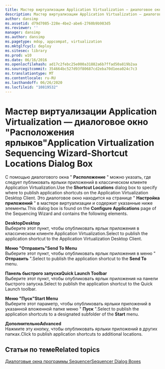 ```yaml
---
title: Мастер виртуализации Application Virtualization — диалоговое окно "Расположения ярлыков"
description: Мастер виртуализации Application Virtualization — диалоговое окно "Расположения ярлыков"
author: dansimp
ms.assetid: d79d7085-228e-4be2-abe6-2760b9b983d5
ms.reviewer: ''
manager: dansimp
ms.author: dansimp
ms.pagetype: mdop, appcompat, virtualization
ms.mktglfcycl: deploy
ms.sitesec: library
ms.prod: w10
ms.date: 06/16/2016
ms.openlocfilehash: ad17c2febc25e000a31882a6b7ffad50a819b2aa
ms.sourcegitcommit: 354664bc527d93f80687cd2eba70d1eea024c7c3
ms.translationtype: MT
ms.contentlocale: ru-RU
ms.lasthandoff: 06/26/2020
ms.locfileid: "10819532"
---
```

# <span data-ttu-id="6afd9-103">Мастер виртуализации Application Virtualization — диалоговое окно "Расположения ярлыков"</span><span class="sxs-lookup"><span data-stu-id="6afd9-103">Application Virtualization Sequencing Wizard-Shortcut Locations Dialog Box</span></span>


<span data-ttu-id="6afd9-104">С помощью диалогового окна " **Расположение** " можно указать, где следует публиковать ярлыки приложений в классическом клиенте Application Virtualization.</span><span class="sxs-lookup"><span data-stu-id="6afd9-104">Use the **Shortcut Locations** dialog box to specify where to publish application shortcuts on the Application Virtualization Desktop Client.</span></span> <span data-ttu-id="6afd9-105">Это диалоговое окно находится на странице " **Настройка приложений** " в мастере виртуализации и содержит указанные ниже элементы.</span><span class="sxs-lookup"><span data-stu-id="6afd9-105">This dialog box is found on the **Configure Applications** page of the Sequencing Wizard and contains the following elements.</span></span>

<a href="" id="desktop"></a>**<span data-ttu-id="6afd9-106">Desktop</span><span class="sxs-lookup"><span data-stu-id="6afd9-106">Desktop</span></span>**  
<span data-ttu-id="6afd9-107">Выберите этот пункт, чтобы опубликовать ярлык приложения в классическом клиенте Application Virtualization.</span><span class="sxs-lookup"><span data-stu-id="6afd9-107">Select to publish the application shortcut to the Application Virtualization Desktop Client.</span></span>

<a href="" id="send-to-menu"></a>**<span data-ttu-id="6afd9-108">Меню "Отправить"</span><span class="sxs-lookup"><span data-stu-id="6afd9-108">Send To Menu</span></span>**  
<span data-ttu-id="6afd9-109">Выберите этот пункт, чтобы опубликовать ярлык приложения в меню " **Отправить** ".</span><span class="sxs-lookup"><span data-stu-id="6afd9-109">Select to publish the application shortcut to the **Send To** menu.</span></span>

<a href="" id="quick-launch-toolbar"></a>**<span data-ttu-id="6afd9-110">Панель быстрого запуска</span><span class="sxs-lookup"><span data-stu-id="6afd9-110">Quick Launch Toolbar</span></span>**  
<span data-ttu-id="6afd9-111">Выберите этот пункт, чтобы опубликовать ярлык приложения на панели быстрого запуска.</span><span class="sxs-lookup"><span data-stu-id="6afd9-111">Select to publish the application shortcut to the Quick Launch toolbar.</span></span>

<a href="" id="start-menu"></a>**<span data-ttu-id="6afd9-112">Меню "Пуск"</span><span class="sxs-lookup"><span data-stu-id="6afd9-112">Start Menu</span></span>**  
<span data-ttu-id="6afd9-113">Выберите этот параметр, чтобы опубликовать ярлыки приложений в указанной вложенной папке меню " **Пуск** ".</span><span class="sxs-lookup"><span data-stu-id="6afd9-113">Select to publish the application shortcuts to a designated subfolder of the **Start** menu.</span></span>

<a href="" id="advanced"></a>**<span data-ttu-id="6afd9-114">Дополнительно</span><span class="sxs-lookup"><span data-stu-id="6afd9-114">Advanced</span></span>**  
<span data-ttu-id="6afd9-115">Нажмите эту кнопку, чтобы опубликовать ярлыки приложений в других папках.</span><span class="sxs-lookup"><span data-stu-id="6afd9-115">Click to publish application shortcuts to additional locations.</span></span>

## <span data-ttu-id="6afd9-116">Статьи по теме</span><span class="sxs-lookup"><span data-stu-id="6afd9-116">Related topics</span></span>


[<span data-ttu-id="6afd9-117">Диалоговые окна программы Sequencer</span><span class="sxs-lookup"><span data-stu-id="6afd9-117">Sequencer Dialog Boxes</span></span>](sequencer-dialog-boxes.md)

 

 






